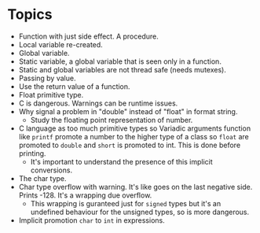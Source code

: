 # Topics

* Function with just side effect. A procedure.
* Local variable re-created.
* Global variable.
* Static variable, a global variable that is seen only in a function.
* Static and global variables are not thread safe (needs mutexes).
* Passing by value.
* Use the return value of a function.
* Float primitive type.
* C is dangerous. Warnings can be runtime issues.
* Why signal a problem in "double" instead of "float" in format string.
  * Study the floating point representation of number.
* C language as too much primitive types so Variadic arguments function like
`printf` promote a number to the higher type of a class so `float` are promoted
to `double` and `short` is promoted to int. This is done before printing.
  * It's important to understand the presence of this implicit conversions.
* The char type.
* Char type overflow with warning. It's like goes on the last negative side.
Prints -128. It's a wrapping due overflow.
  * This wrapping is guranteed just for `signed` types but it's an undefined behaviour
for the unsigned types, so is more dangerous.
* Implicit promotion `char` to `int` in expressions.

